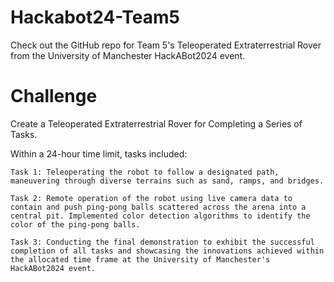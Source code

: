 # Hackabot24-Team5
Check out the GitHub repo for Team 5's Teleoperated Extraterrestrial Rover from the University of Manchester HackABot2024 event.

# Challenge
Create a Teleoperated Extraterrestrial Rover for Completing a Series of Tasks. 

Within a 24-hour time limit, tasks included:

    Task 1: Teleoperating the robot to follow a designated path, maneuvering through diverse terrains such as sand, ramps, and bridges.

    Task 2: Remote operation of the robot using live camera data to contain and push ping-pong balls scattered across the arena into a central pit. Implemented color detection algorithms to identify the color of the ping-pong balls.

    Task 3: Conducting the final demonstration to exhibit the successful completion of all tasks and showcasing the innovations achieved within the allocated time frame at the University of Manchester's HackABot2024 event.
